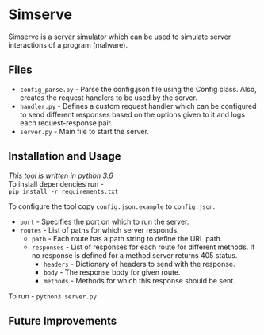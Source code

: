 # Simserve
Simserve is a server simulator which can be used to simulate server interactions of a program (malware).

## Files
* `config_parse.py` - Parse the config.json file using the Config class. Also,
                      creates the request handlers to be used by the server. 
* `handler.py` - Defines a custom request handler which can be configured to send 
                 different responses based on the options given to it and logs each 
                 request-response pair.
* `server.py` - Main file to start the server.

## Installation and Usage
*This tool is written in python 3.6*  
To install dependencies run -  
`pip install -r requirements.txt`

To configure the tool copy `config.json.example` to `config.json`.
- `port` - Specifies the port on which to run the server.
- `routes` - List of paths for which server responds.
  - `path` - Each route has a path string to define the URL path.
  - `responses` - List of responses for each route for different methods. If no
                  response is defined for a method server returns 405 status.
    - `headers` - Dictionary of headers to send with the response.
    - `body` - The response body for given route.
    - `methods` - Methods for which this response should be sent.

To run - 
`python3 server.py`              

## Future Improvements


